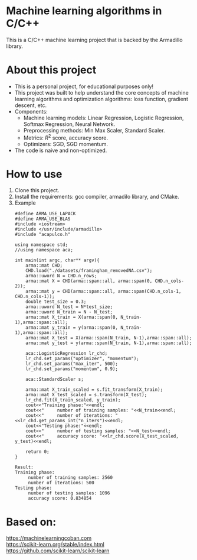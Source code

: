 # Machine learning algorithms in C/C++
This is a C/C++ machine learning project that is backed by the Armadillo library.
# About this project
- This is a personal project, for educational purposes only!
- This project was built to help understand the core concepts of machine learning algorithms and optimization algorithms: loss function, gradient descent, etc.
- Components:
    - Machine learning models: Linear Regression, Logistic Regression, Softmax Regression, Neural Network.
    - Preprocessing methods: Min Max Scaler, Standard Scaler.
    - Metrics: $R^2$ score, accuracy score.
    - Optimizers: SGD, SGD momentum.
- The code is naive and non-optimized.
# How to use
1. Clone this project.
2. Install the requirements: gcc compiler, armadilo library, and CMake.
3. Example
    ```
    #define ARMA_USE_LAPACK
    #define ARMA_USE_BLAS
    #include <iostream>
    #include </usr/include/armadillo>
    #include "acapulco.h"
    
    using namespace std;
    //using namespace aca;
    
    int main(int argc, char** argv){
        arma::mat CHD;
        CHD.load("./datasets/framingham_removedNA.csv");
        arma::uword N = CHD.n_rows;
        arma::mat X = CHD(arma::span::all, arma::span(0, CHD.n_cols-2));
        arma::mat y = CHD(arma::span::all, arma::span(CHD.n_cols-1, CHD.n_cols-1));
        double test_size = 0.3;
        arma::uword N_test = N*test_size;
        arma::uword N_train = N - N_test;
        arma::mat X_train = X(arma::span(0, N_train-1),arma::span::all);
        arma::mat y_train = y(arma::span(0, N_train-1),arma::span::all);
        arma::mat X_test = X(arma::span(N_train, N-1),arma::span::all);
        arma::mat y_test = y(arma::span(N_train, N-1),arma::span::all);
        
        aca::LogisticRegression lr_chd;
        lr_chd.set_params("optimizer", "momentum");
        lr_chd.set_params("max_iter", 500);
        lr_chd.set_params("momentum", 0.9);
    
        aca::StandardScaler s;
        
        arma::mat X_train_scaled = s.fit_transform(X_train);
        arma::mat X_test_scaled = s.transform(X_test);
        lr_chd.fit(X_train_scaled, y_train);
        cout<<"Training phase:"<<endl;
        cout<<"     number of training samples: "<<N_train<<endl;
        cout<<"     number of iterations: "<<lr_chd.get_params_int("n_iters")<<endl;
        cout<<"Testing phase:"<<endl;
        cout<<"     number of testing samples: "<<N_test<<endl;
        cout<<"     accuracy score: "<<lr_chd.score(X_test_scaled, y_test)<<endl;
    
        return 0;
    }
    ```
    ```
    Result:
    Training phase:
         number of training samples: 2560
         number of iterations: 500
    Testing phase:
         number of testing samples: 1096
         accuracy score: 0.834854
    ```
# Based on:
  https://machinelearningcoban.com \
  https://scikit-learn.org/stable/index.html \
  https://github.com/scikit-learn/scikit-learn
